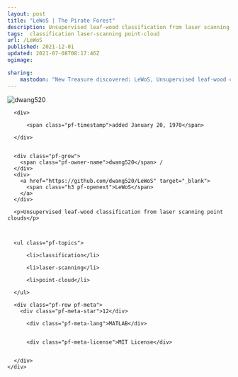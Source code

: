 ```yaml
---
layout: post
title: "LeWoS | The Pirate Forest"
description: Unsupervised leaf-wood classification from laser scanning point clouds
tags:  classification laser-scanning point-cloud
url: /LeWoS
published: 2021-12-01
updated: 2021-07-08T08:17:46Z
ogimage: 

sharing:
    mastodon: "New Treasure discovered: LeWoS, Unsupervised leaf-wood classification from laser scanning point clouds"
---
```


<div class="pf-night-sky-spacer">
    <div id="pf-night-sky" data-stars="12" data-owner="dwang520" data-repo="LeWoS">
        <div id="pf-open-dialog" class="pf-meta-star pf-star-todo"></div>
        <dialog id="pf-star-dialog">
            Star this Repository to putt a smile on the Developers face.
            <div class="pf-row">
                <div class="pf-grow"></div>
                <div><a class="pf-unterlines" href="https://github.com/dwang520/LeWoS" target="_blank">VISIT REPOSITORY</a></div>
            </div>
        </dialog>
    </div>
    
</div>

<div class="pf-ship-list">
    <div class="pf-row pf-pirate pf-small-column" data-pirate-id="r2nxT9qpvKkN47bQMS5kW">
    <div>
      <!--<a href="https://github.com/dwang520" target="blank">-->
        <div class="pf-pirate-avatar">
          <div class="pf-cross pf-clickable"  onclick="collect('r2nxT9qpvKkN47bQMS5kW'); return false;"></div>
          <img src="https://avatars.githubusercontent.com/u/34278700?v=4" title="dwang520" alt="dwang520"/>
      </div>
      <!--</a>
      <div class="pf-pirate-actions">
        <a class="pf-treasure-add"  title="save in my treasure chest" onclick="collect('r2nxT9qpvKkN47bQMS5kW'); return false;" href="#">
          <img src="./assets/coin.svg" alt="treasure"/>
        </a>
        <a class="pf-treasure-remove" onclick="throwAway('r2nxT9qpvKkN47bQMS5kW'); return false;">remove</a>
      </div>-->
    </div>
    <div class="pf-ship">

      <div>
        
          <span class="pf-timestamp">added January 20, 1970</span>
        
      </div>
      
      
      <div class="pf-grow">
        <span class="pf-owner-name">dwang520</span> / 
      </div>
      <div>
        <a href="https://github.com/dwang520/LeWoS" target="_blank">
          <span class="h3 pf-openext">LeWoS</span>
        </a>
      </div>

      <p>Unsupervised leaf-wood classification from laser scanning point clouds</p>

      

      <ul class="pf-topics">
        
          <li>classification</li>
        
          <li>laser-scanning</li>
        
          <li>point-cloud</li>
        
      </ul>

      <div class="pf-row pf-meta">
        <div class="pf-meta-star">12</div>
        
          <div class="pf-meta-lang">MATLAB</div>
        
        
          <div class="pf-meta-license">MIT License</div>
        
        
      </div>
    </div>
  </div>
</div>
